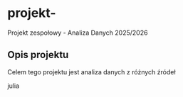 # projekt-
Projekt zespołowy - Analiza Danych 2025/2026

## Opis projektu
Celem tego projektu jest analiza danych z różnych źródeł

julia